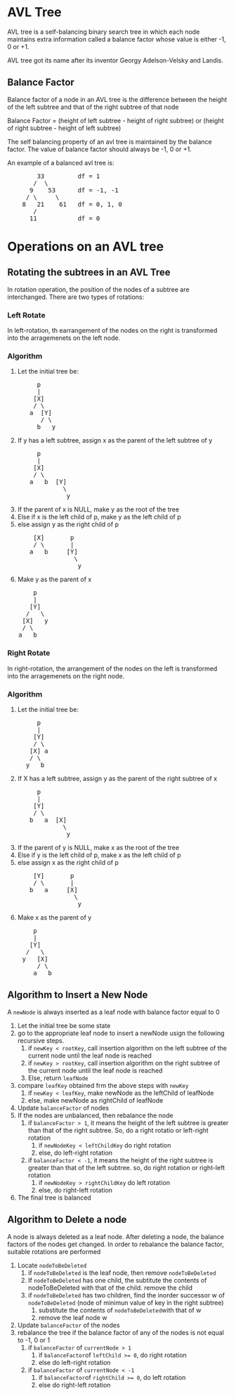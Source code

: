 # AVL Tree
AVL tree is a self-balancing binary search tree in which each node maintains extra information called a balance factor whose value is either -1, 0 or +1.

AVL tree got its name after its inventor Georgy Adelson-Velsky and Landis.

## Balance Factor
Balance factor of a node in an AVL tree is the difference between the height of the left subtree and that of the right subtree of that node

Balance Factor = (height of left subtree - height of right subtree) or (height of right subtree - height of left subtree)

The self balancing property of an avl tree is maintained by the balance factor. The value of balance factor should always be -1, 0 or +1.

An example of a balanced avl tree is:
<pre>
        33         df = 1
       /  \
      9    53      df = -1, -1
     / \     \
    8   21    61   df = 0, 1, 0
       /
      11           df = 0
</pre>

# Operations on an AVL tree

## Rotating the subtrees in an AVL Tree

In rotation operation, the position of the nodes of a subtree are interchanged.
There are two types of rotations:

### Left Rotate
In left-rotation, th earrangement of the nodes on the right is transformed into the arragemenets on the left node.

### Algorithm
1. Let the initial tree be:
<pre>
        p
        |
       [X]
       / \
      a  [Y]
         / \
        b   y
</pre>

2. If y has a left subtree, assign x as the parent of the left subtree of y
<pre>
        p
        |
       [X]
       / \
      a   b  [Y]
               \
                y
</pre>

3. If the parent of x is NULL, make y as the root of the tree
4. Else if x is the left child of p, make y as the left child of p
5. else assign y as the right child of p
<pre>
       [X]       p
       / \       |
      a   b     [Y]
                  \
                   y
</pre>

6. Make y as the parent of x
<pre>
       p
       |
      [Y]
     /   \
    [X]   y
    / \
   a   b
</pre>

### Right Rotate
In right-rotation, the arrangement of the nodes on the left is transformed into the arragemenets on the right node.

### Algorithm
1. Let the initial tree be:
<pre>
        p
        |
       [Y]
       / \
      [X] a
      / \
     y   b
</pre>

2. If X has a left subtree, assign y as the parent of the right subtree of x
<pre>
        p
        |
       [Y]
       / \
      b   a  [X]
               \
                y
</pre>

3. If the parent of y is NULL, make x as the root of the tree
4. Else if y is the left child of p, make x as the left child of p
5. else assign x as the right child of p
<pre>
       [Y]       p
       / \       |
      b   a     [X]
                  \
                   y
</pre>

6. Make x as the parent of y
<pre>
       p
       |
      [Y]
     /   \
    y   [X]
        / \
       a   b
</pre>

## Algorithm to Insert a New Node

A `newNode` is always inserted as a leaf node with balance factor equal to 0
1. Let the initial tree be some state
2. go to the appropriate leaf node to insert a newNode usign the following recursive steps. 
    1. if `newKey < rootKey`, call insertion algorithm on the left subtree of the current node until the leaf node is reached
    2. if `newKey > rootKey`, call insertion algorithm on the right subtree of the current node until the leaf node is reached
    3. Else, return `leafNode`
3. compare `leafKey` obtained frm the above steps with `newKey`
    1. if `newKey < leafKey`, make newNode as the leftChild of leafNode
    2. else, make newNode as rightChild of leafNode
4. Update `balanceFactor` of nodes
5. If the nodes are unbalanced, then rebalance the node
    1. if `balanceFactor > 1`, it means the height of the left subtree is greater than that of the right subtree. So, do a right rotatio or left-right rotation
        1. if `newNodeKey < leftChildKey` do right rotation
        2. else, do left-right rotation
    2. if `balanceFactor < -1`, it means the height of the right subtree is greater than that of the left subtree. so, do right rotation or right-left rotation
        1. if `newNodeKey > rightChildKey` do left rotation
        2. else, do right-left rotation
6. The final tree is balanced

## Algorithm to Delete a node

A node is always deleted as a leaf node. After deleting a node, the balance factors of the nodes get changed. In order to rebalance the balance factor, suitable rotations are performed
1. Locate `nodeToBeDeleted` 
    1. if `nodeToBeDeleted` is the leaf node, then remove `nodeToBeDeleted`
    2. If `nodeToBeDeleted` has one child, the subtitute the contents of nodeToBeDeleted with that of the child. remove the child
    3. if `nodeToBeDeleted` has two children, find the inorder successor w of `nodeToBeDeleted` (node of minimun value of key in the right subtree)
        1. substitute the contents of `nodeToBeDeleted`with that of w
        2. remove the leaf node w
2. Update `balanceFactor` of the nodes
3. rebalance the tree if the balance factor of any of the nodes is not equal to -1, 0 or 1
    1. if `balanceFactor` of `currentNode > 1`
        1. if `balanceFactor`of `leftChild >= 0`, do right rotation
        2. else do left-right rotation
    2. if `balanceFactor` of `currentNode < -1`
        1. if `balanceFactor`of `rightChild >= 0`, do left rotation
        2. else do right-left rotation
